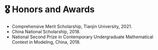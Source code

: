 
<span class='anchor' id='honors-and-awards'></span>
# 🎖️ Honors and Awards
- Comprehensive Merit Scholarship, Tianjin University, 2021.
- China National Scholarship, 2018.
- National Second Prize in Contemporary Undergraduate Mathematical Contest in Modeling, China, 2018.
